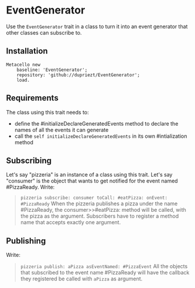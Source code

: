 # EventGenerator
Use the `EventGenerator` trait in a class to turn it into an event generator that other classes can subscribe to.

## Installation
```Smalltalk
Metacello new
    baseline: 'EventGenerator';
    repository: 'github://dupriezt/EventGenerator';
    load.
```

## Requirements
The class using this trait needs to:
- define the #initializeDeclareGeneratedEvents method to declare the names of all the events it can generate
- call the  `self initializeDeclareGeneratedEvents` in its own #intialization method

## Subscribing
Let's say "pizzeria" is an instance of a class using this trait.
Let's say "consumer" is the object that wants to get notified for the event named #PizzaReady.
Write:
> `pizzeria subscribe: consumer toCall: #eatPizza: onEvent: #PizzaReady`
When the pizzeria publishes a pizza under the name #PizzaReady, the consumer>>#eatPizza: method will be called, with the pizza as the argument.
Subscribers have to register a method name that accepts exactly one argument.

## Publishing
Write:
> `pizzeria publish: aPizza asEventNamed: #PizzaEvent`
All the objects that subscribed to the event name #PizzaReady will have the callback they registered be called with `aPizza` as argument.
